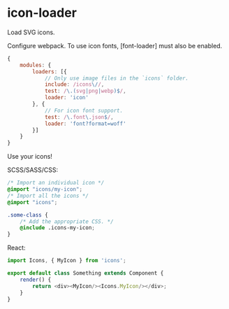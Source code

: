 # icon-loader

Load SVG icons.

Configure webpack. To use icon fonts, [font-loader] must also be enabled.

```javascript
{
	modules: {
		loaders: [{
			// Only use image files in the `icons` folder.
			include: /icons\//,
			test: /\.(svg|png|webp)$/,
			loader: 'icon'
		}, {
			// For icon font support.
			test: /\.font\.json$/,
			loader: 'font?format=woff'
		}]
	}
}
```

Use your icons!

SCSS/SASS/CSS:

```css
/* Import an individual icon */
@import "icons/my-icon";
/* Import all the icons */
@import "icons";

.some-class {
	/* Add the appropriate CSS. */
	@include .icons-my-icon;
}
```

React:

```javascript
import Icons, { MyIcon } from 'icons';

export default class Something extends Component {
	render() {
		return <div><MyIcon/><Icons.MyIcon/></div>;
	}
}
```
